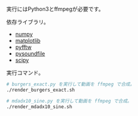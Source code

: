 実行にはPython3とffmpegが必要です。

依存ライブラリ。

- [numpy](http://www.numpy.org/)
- [matplotlib](https://matplotlib.org/)
- [pyfftw](https://hgomersall.github.io/pyFFTW/)
- [pysoundfile](http://pysoundfile.readthedocs.io/en/0.9.0/)
- [scipy](https://www.scipy.org/)

実行コマンド。

```bash
# burgers_exact.py を実行して動画を ffmpeg で合成。
./render_burgers_exact.sh

# mdadx10_sine.py を実行して動画を ffmpeg で合成。
./render_mdadx10_sine.sh
```
